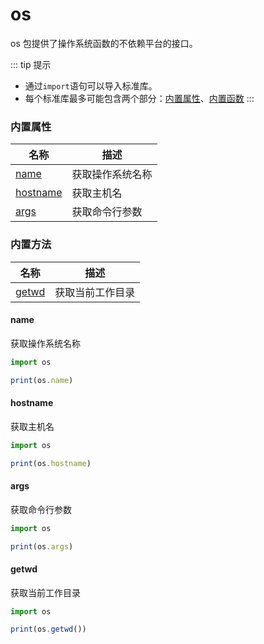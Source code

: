 # os

os 包提供了操作系统函数的不依赖平台的接口。

::: tip 提示
- 通过`import`语句可以导入标准库。
- 每个标准库最多可能包含两个部分：[内置属性](#内置属性)、[内置函数](#内置函数)
:::

### 内置属性

| 名称 | 描述 |
| ---- | ---- |
| [name](#name) | 获取操作系统名称 |
| [hostname](#hostname) | 获取主机名 |
| [args](#args) | 获取命令行参数 |

### 内置方法

| 名称 | 描述 |
| ---- | ---- |
| [getwd](#getwd) | 获取当前工作目录 |

#### name

获取操作系统名称

```ts
import os

print(os.name)
```

#### hostname

获取主机名

```ts
import os

print(os.hostname)
```

#### args

获取命令行参数

```ts
import os

print(os.args)
```

#### getwd

获取当前工作目录

```ts
import os

print(os.getwd())
```
